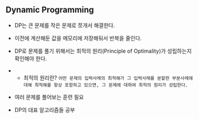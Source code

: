 ## Dynamic Programming

* DP는 큰 문제를 작은 문제로 쪼개서 해결한다.
* 이전에 계산해둔 값을 메모리에 저장해둬서 반복을 줄인다.
* DP로 문제를 풀기 위해서는 최적의 원리(Principle of Optimality)가 성립하는지 확인해야 한다.
* * 최적의 원리란? ```어떤 문제의 입력사례의 최적해가 그 입력사례를 분할한 부분사례에 대해 최적해를 항상 포함하고 있으면, 그 문제에 대하여 최적의 원리가 성립한다.```



* 여러 문제를 풀어보는 훈련 필요
* DP의 대표 알고리즘들 공부
